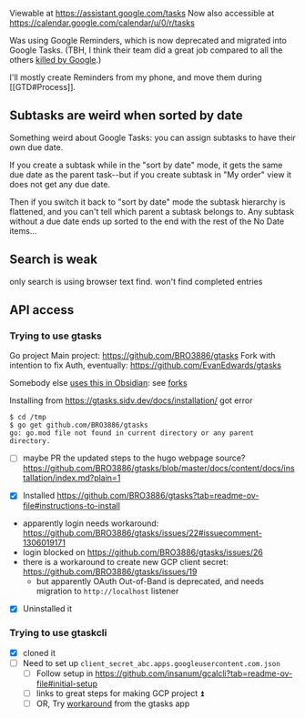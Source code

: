 Viewable at https://assistant.google.com/tasks
Now also accessible at https://calendar.google.com/calendar/u/0/r/tasks

Was using Google Reminders, which is now deprecated and migrated into Google Tasks. (TBH, I think their team did a great job compared to all the others [killed by Google](https://killedbygoogle.com/).)

I'll mostly create Reminders from my phone, and move them during [[GTD#Process]].
## Subtasks are weird when sorted by date
Something weird about Google Tasks: you can assign subtasks to have their own due date.

If you create a subtask while in the "sort by date" mode, it gets the same due date as the parent task--but if you create subtask in "My order" view it does not get any due date.

Then if you switch it back to "sort by date" mode the subtask hierarchy is flattened, and you can't tell which parent a subtask belongs to. Any subtask without a due date ends up sorted to the end with the rest of the No Date items...
## Search is weak
only search is using browser text find. won't find completed entries

## API access
### Trying to use gtasks
Go project
Main project: https://github.com/BRO3886/gtasks
Fork with intention to fix Auth, eventually: https://github.com/EvanEdwards/gtasks

Somebody else [uses this in Obsidian](https://github.com/BRO3886/gtasks/issues/26#issuecomment-2103199168): see [forks](https://github.com/EvanEdwards/gtasks/network)

Installing from https://gtasks.sidv.dev/docs/installation/ got error
```
$ cd /tmp
$ go get github.com/BRO3886/gtasks
go: go.mod file not found in current directory or any parent directory.
```
- [ ] maybe PR the updated steps to the hugo webpage source? https://github.com/BRO3886/gtasks/blob/master/docs/content/docs/installation/index.md?plain=1 

- [x] Installed https://github.com/BRO3886/gtasks?tab=readme-ov-file#instructions-to-install
- apparently login needs workaround: https://github.com/BRO3886/gtasks/issues/22#issuecomment-1306019171
- login blocked on https://github.com/BRO3886/gtasks/issues/26
- there is a workaround to create new GCP client secret: https://github.com/BRO3886/gtasks/issues/19
	- but apparently OAuth Out-of-Band is deprecated, and needs migration to `http://localhost` listener

- [x] Uninstalled it

### Trying to use gtaskcli
- [x] cloned it
- [ ] Need to set up `client_secret_abc.apps.googleusercontent.com.json`
	- [ ] Follow setup in https://github.com/insanum/gcalcli?tab=readme-ov-file#initial-setup
	- [ ] links to great steps for making GCP project ⏫ 
	- [ ] OR, Try [workaround](https://github.com/BRO3886/gtasks/issues/19) from the gtasks app